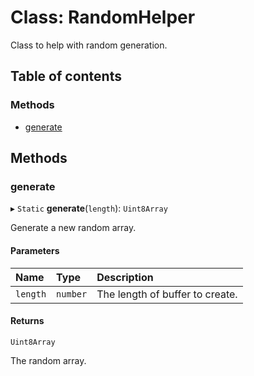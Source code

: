 # Class: RandomHelper

Class to help with random generation.

## Table of contents

### Methods

- [generate](RandomHelper.md#generate)

## Methods

### generate

▸ `Static` **generate**(`length`): `Uint8Array`

Generate a new random array.

#### Parameters

| Name | Type | Description |
| :------ | :------ | :------ |
| `length` | `number` | The length of buffer to create. |

#### Returns

`Uint8Array`

The random array.
